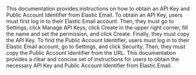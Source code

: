 This documentation provides instructions on how to obtain an API Key and Public Account Identifier from Elastic Email. To obtain an API Key, users must first log in to their Elastic Email account. Then, they must go to Settings, click Manage API Keys, click Create in the upper right corner, fill the name and set the permission, and click Create. Finally, they must copy the API Key. To find the Public Account Identifier, users must log in to their Elastic Email account, go to Settings, and click Security. Then, they must copy the Public Account Identifier from the URL. This documentation provides a clear and concise set of instructions for users to obtain the necessary API Key and Public Account Identifier from Elastic Email.

